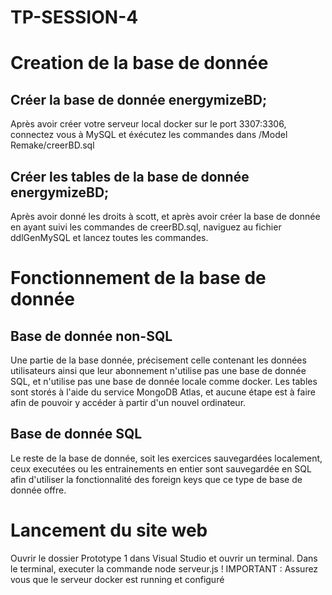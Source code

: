 # TP-SESSION-4

# Creation de la base de donnée
## Créer la base de donnée energymizeBD;
Après avoir créer votre serveur local docker sur le port 3307:3306, connectez vous à MySQL et éxécutez les commandes dans /Model Remake/creerBD.sql
## Créer les tables de la base de donnée energymizeBD;
Après avoir donné les droits à scott, et après avoir créer la base de donnée en ayant suivi les commandes de creerBD.sql, naviguez au fichier ddlGenMySQL et lancez toutes les commandes.

# Fonctionnement de la base de donnée
## Base de donnée non-SQL
Une partie de la base donnée, précisement celle contenant les données utilisateurs ainsi que leur abonnement n'utilise pas une base de donnée SQL, et n'utilise pas une base de donnée locale comme docker. Les tables sont storés à l'aide du service MongoDB Atlas, et aucune étape est à faire afin de pouvoir y accéder à partir d'un nouvel ordinateur.
## Base de donnée SQL
Le reste de la base de donnée, soit les exercices sauvegardées localement, ceux executées ou les entrainements en entier sont sauvegardée en SQL afin d'utiliser la fonctionnalité des foreign keys que ce type de base de donnée offre.
# Lancement du site web
Ouvrir le dossier Prototype 1 dans Visual Studio et ouvrir un terminal.
Dans le terminal, executer la commande node serveur.js
! IMPORTANT : Assurez vous que le serveur docker est running et configuré